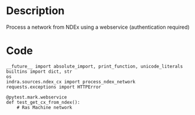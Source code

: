 # Description
Process a network from NDEx using a webservice (authentication required)

# Code
```
__future__ import absolute_import, print_function, unicode_literals
builtins import dict, str
os
indra.sources.ndex_cx import process_ndex_network
requests.exceptions import HTTPError

@pytest.mark.webservice
def test_get_cx_from_ndex():
    # Ras Machine network

```
